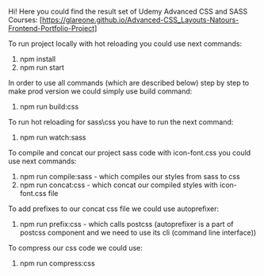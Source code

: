 Hi!
Here you could find the result set of Udemy Advanced CSS and SASS Courses:
[https://glareone.github.io/Advanced-CSS_Layouts-Natours-Frontend-Portfolio-Project]

To run project locally with hot reloading you could use next commands:
1. npm install
2. npm run start

In order to use all commands (which are described below) step by step to make prod version
we could simply use build command:
1. npm run build:css

To run hot reloading for sass\css you have to run the next command:
1. npm run watch:sass

To compile and concat our project sass code with icon-font.css you could use next commands:
1. npm run compile:sass - which compiles our styles from sass to css
2. npm run concat:css - which concat our compiled styles with icon-font.css file

To add prefixes to our concat css file we could use autoprefixer:
1. npm run prefix:css - which calls postcss (autoprefixer is a part of postcss component and we need to use 
its cli (command line interface))

To compress our css code we could use:
1. npm run compress:css

